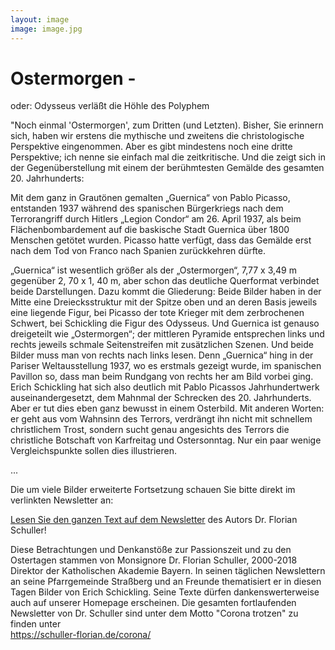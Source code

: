 ```yaml
---
layout: image
image: image.jpg
---
```


# Ostermorgen -
oder: Odysseus verläßt die Höhle des Polyphem

"Noch einmal 'Ostermorgen', zum Dritten (und Letzten). Bisher, Sie erinnern sich, haben wir erstens die mythische und zweitens die christologische Perspektive eingenommen. Aber es gibt mindestens noch eine dritte Perspektive; ich nenne sie einfach mal die zeitkritische. Und die zeigt sich in der Gegenüberstellung mit einem der berühmtesten Gemälde des gesamten 20. Jahrhunderts:

Mit dem ganz in Grautönen gemalten „Guernica“ von Pablo Picasso, entstanden 1937 während des spanischen Bürgerkriegs nach dem Terrorangriff durch Hitlers „Legion Condor“ am 26. April 1937, als beim Flächenbombardement auf die baskische Stadt Guernica über 1800 Menschen getötet wurden. Picasso hatte verfügt, dass das Gemälde erst nach dem Tod von Franco nach Spanien zurückkehren dürfte.

„Guernica“ ist wesentlich größer als der „Ostermorgen“, 7,77 x 3,49 m gegenüber 2, 70 x 1, 40 m, aber schon das deutliche Querformat verbindet beide Darstellungen. Dazu kommt die Gliederung: Beide Bilder haben in der Mitte eine Dreiecksstruktur mit der Spitze oben und an deren Basis jeweils eine liegende Figur, bei Picasso der tote Krieger mit dem zerbrochenen Schwert, bei Schickling die Figur des Odysseus. Und Guernica ist genauso dreigeteilt wie „Ostermorgen“; der mittleren Pyramide entsprechen links und rechts jeweils schmale Seitenstreifen mit zusätzlichen Szenen.  Und beide Bilder muss man von rechts nach links lesen. Denn „Guernica“ hing in der Pariser Weltausstellung 1937, wo es erstmals gezeigt wurde, im spanischen Pavillon so, dass man beim Rundgang von rechts her am Bild vorbei ging. Erich Schickling hat sich also deutlich mit Pablo Picassos Jahrhundertwerk auseinandergesetzt, dem Mahnmal der Schrecken des 20. Jahrhunderts. Aber er tut dies eben ganz bewusst in einem Osterbild. Mit anderen Worten: er geht aus vom Wahnsinn des Terrors, verdrängt ihn nicht mit schnellem christlichem Trost, sondern sucht genau angesichts des Terrors die christliche Botschaft von Karfreitag und Ostersonntag. Nur ein paar wenige Vergleichspunkte sollen dies illustrieren.

...
  
Die um viele Bilder erweiterte Fortsetzung schauen Sie bitte direkt im verlinkten Newsletter an: 

[Lesen Sie den ganzen Text auf dem Newsletter](https://schuller-florian.de/corona/2020/04/corona-trotzen-22/) des Autors Dr. Florian Schuller!


Diese Betrachtungen und Denkanstöße zur Passionszeit und zu den Ostertagen stammen von Monsignore Dr. Florian Schuller, 2000-2018 Direktor der Katholischen Akademie Bayern. In seinen täglichen Newslettern an seine Pfarrgemeinde Straßberg und an Freunde thematisiert er in diesen Tagen Bilder von Erich Schickling. Seine Texte dürfen dankenswerterweise auch auf unserer Homepage erscheinen. Die gesamten fortlaufenden Newsletter von Dr. Schuller sind unter dem Motto "Corona trotzen" zu finden unter   
https://schuller-florian.de/corona/